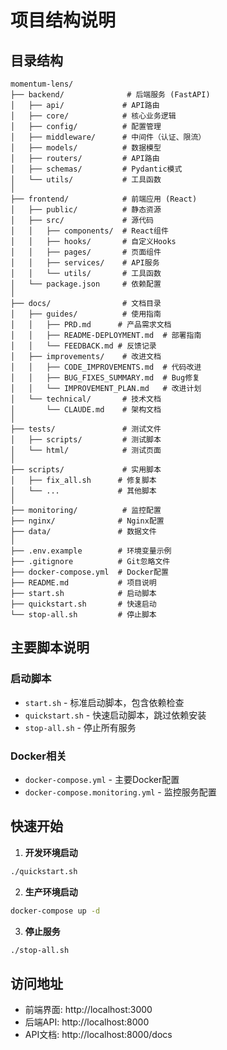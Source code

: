 # 项目结构说明

## 目录结构

```
momentum-lens/
├── backend/              # 后端服务 (FastAPI)
│   ├── api/             # API路由
│   ├── core/            # 核心业务逻辑
│   ├── config/          # 配置管理
│   ├── middleware/      # 中间件（认证、限流）
│   ├── models/          # 数据模型
│   ├── routers/         # API路由
│   ├── schemas/         # Pydantic模式
│   └── utils/           # 工具函数
│
├── frontend/            # 前端应用 (React)
│   ├── public/          # 静态资源
│   ├── src/             # 源代码
│   │   ├── components/  # React组件
│   │   ├── hooks/       # 自定义Hooks
│   │   ├── pages/       # 页面组件
│   │   ├── services/    # API服务
│   │   └── utils/       # 工具函数
│   └── package.json     # 依赖配置
│
├── docs/                # 文档目录
│   ├── guides/          # 使用指南
│   │   ├── PRD.md      # 产品需求文档
│   │   ├── README-DEPLOYMENT.md  # 部署指南
│   │   └── FEEDBACK.md # 反馈记录
│   ├── improvements/    # 改进文档
│   │   ├── CODE_IMPROVEMENTS.md  # 代码改进
│   │   ├── BUG_FIXES_SUMMARY.md  # Bug修复
│   │   └── IMPROVEMENT_PLAN.md   # 改进计划
│   └── technical/       # 技术文档
│       └── CLAUDE.md    # 架构文档
│
├── tests/               # 测试文件
│   ├── scripts/         # 测试脚本
│   └── html/            # 测试页面
│
├── scripts/             # 实用脚本
│   ├── fix_all.sh      # 修复脚本
│   └── ...             # 其他脚本
│
├── monitoring/          # 监控配置
├── nginx/              # Nginx配置
├── data/               # 数据文件
│
├── .env.example        # 环境变量示例
├── .gitignore          # Git忽略文件
├── docker-compose.yml  # Docker配置
├── README.md           # 项目说明
├── start.sh            # 启动脚本
├── quickstart.sh       # 快速启动
└── stop-all.sh         # 停止脚本
```

## 主要脚本说明

### 启动脚本
- `start.sh` - 标准启动脚本，包含依赖检查
- `quickstart.sh` - 快速启动脚本，跳过依赖安装
- `stop-all.sh` - 停止所有服务

### Docker相关
- `docker-compose.yml` - 主要Docker配置
- `docker-compose.monitoring.yml` - 监控服务配置

## 快速开始

1. **开发环境启动**
```bash
./quickstart.sh
```

2. **生产环境启动**
```bash
docker-compose up -d
```

3. **停止服务**
```bash
./stop-all.sh
```

## 访问地址

- 前端界面: http://localhost:3000
- 后端API: http://localhost:8000
- API文档: http://localhost:8000/docs